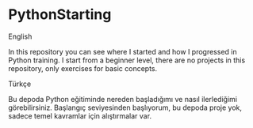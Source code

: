 # PythonStarting

English

In this repository you can see where I started and how I progressed in Python training. I start from a beginner level, there are no projects in this repository, only exercises for basic concepts.

Türkçe

Bu depoda Python eğitiminde nereden başladığımı ve nasıl ilerlediğimi görebilirsiniz. Başlangıç ​​seviyesinden başlıyorum, bu depoda proje yok, sadece temel kavramlar için alıştırmalar var.
